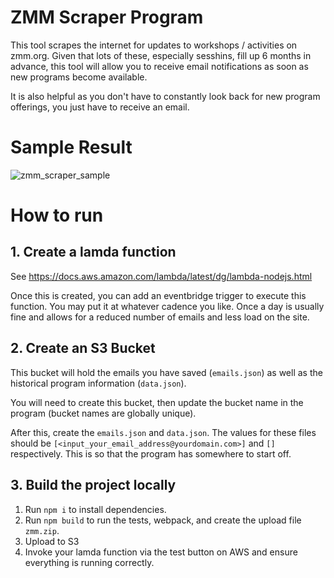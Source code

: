 # ZMM Scraper Program
This tool scrapes the internet for updates to workshops / activities on zmm.org. Given that lots of these, especially sesshins, fill up 6 months in advance, this tool will allow you to receive email notifications as soon as new programs become available.

It is also helpful as you don't have to constantly look back for new program offerings, you just have to receive an email.

# Sample Result
![zmm_scraper_sample](https://github.com/Scott123180/zmm-scraper/assets/9338669/c85dc670-44a4-4f93-a28f-1d170504ff20)

# How to run

## 1. Create a lamda function
See https://docs.aws.amazon.com/lambda/latest/dg/lambda-nodejs.html

Once this is created, you can add an eventbridge trigger to execute this function. You may put it at whatever cadence you like. Once a day is usually fine and allows for a reduced number of emails and less load on the site.

## 2. Create an S3 Bucket
This bucket will hold the emails you have saved (`emails.json`) as well as the historical program information (`data.json`).

You will need to create this bucket, then update the bucket name in the program (bucket names are globally unique).

After this, create the `emails.json` and `data.json`. The values for these files should be `[<input_your_email_address@yourdomain.com>]` and `[]` respectively. This is so that the program has somewhere to start off.

## 3. Build the project locally

1. Run `npm i` to install dependencies.
2. Run `npm build` to run the tests, webpack, and create the upload file `zmm.zip`.
3. Upload to S3
4. Invoke your lamda function via the test button on AWS and ensure everything is running correctly.
